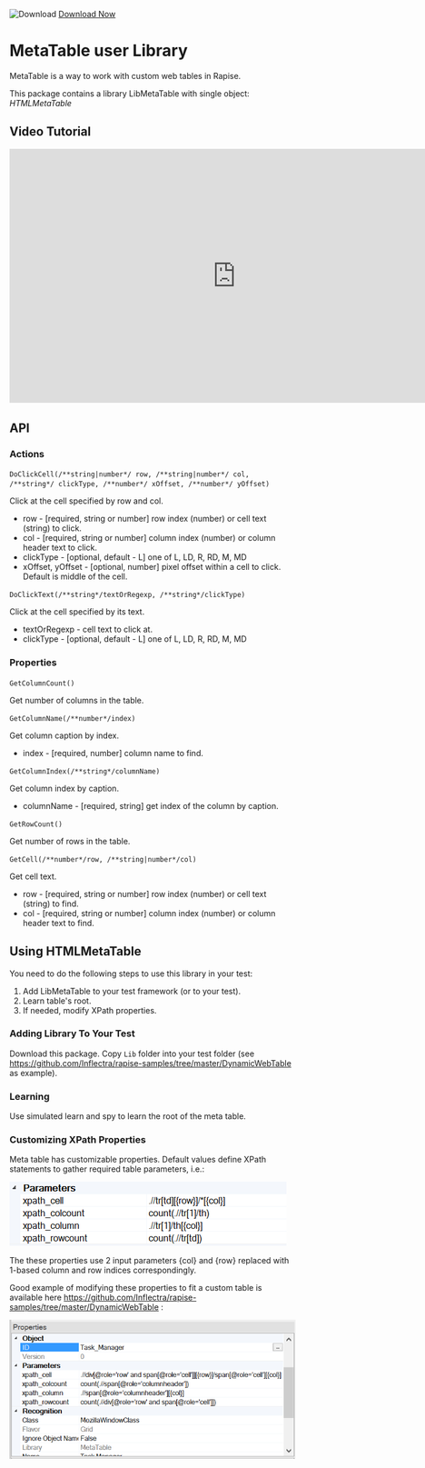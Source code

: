 ![Download](https://github.githubassets.com/images/icons/emoji/unicode/23ec.png?v8) [Download Now](https://inflectra.github.io/DownGit/#/home?url=https://github.com/Inflectra/rapise-powerpack/tree/master/DOMMetaTable)

# MetaTable user Library

MetaTable is a way to work with custom web tables in Rapise.

This package contains a library LibMetaTable with single object: *HTMLMetaTable*

## Video Tutorial

<iframe width="795" height="447" src="https://www.youtube.com/watch?v=SUy-hqaIh4s&feature=youtu.be&t=2228" frameborder="0" allow="accelerometer; autoplay; encrypted-media; gyroscope; picture-in-picture" allowfullscreen></iframe>

## API

### Actions

`DoClickCell(/**string|number*/ row, /**string|number*/ col, /**string*/ clickType, /**number*/ xOffset, /**number*/ yOffset)`

Click at the cell specified by row and col.

* row - [required, string or number] row index (number) or cell text (string) to click.
* col - [required, string or number] column index (number) or column header text to click.
* clickType - [optional, default - L] one of L, LD, R, RD, M, MD
* xOffset, yOffset - [optional, number] pixel offset within a cell to click. Default is middle of the cell.

`DoClickText(/**string*/textOrRegexp, /**string*/clickType)`

Click at the cell specified by its text.
* textOrRegexp - cell text to click at.
* clickType - [optional, default - L] one of L, LD, R, RD, M, MD

### Properties

`GetColumnCount()`

Get number of columns in the table.

`GetColumnName(/**number*/index)`

Get column caption by index.
* index - [required, number] column name to find.

`GetColumnIndex(/**string*/columnName)`

Get column index by caption.
* columnName - [required, string] get index of the column by caption.

`GetRowCount()`

Get number of rows in the table.

`GetCell(/**number*/row, /**string|number*/col)`

Get cell text.
* row - [required, string or number] row index (number) or cell text (string) to find.
* col - [required, string or number] column index (number) or column header text to find.

## Using HTMLMetaTable

You need to do the following steps to use this library in your test:

1. Add LibMetaTable to your test framework (or to your test).
2. Learn table's root.
3. If needed, modify XPath properties.

### Adding Library To Your Test

Download this package. Copy `Lib` folder into your test folder (see https://github.com/Inflectra/rapise-samples/tree/master/DynamicWebTable as example).

### Learning

Use simulated learn and spy to learn the root of the meta table.

### Customizing XPath Properties

Meta table has customizable properties. Default values define XPath statements to gather required table parameters, i.e.:

![HTMLMetaTable properties](img/Props.png)

The these properties use 2 input parameters {col} and {row} replaced with 1-based column and row indices correspondingly.

Good example of modifying these properties to fit a custom table is available here https://github.com/Inflectra/rapise-samples/tree/master/DynamicWebTable :

![Dynamic Table](img/Props_Dyn.png)